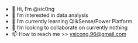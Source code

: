 - 👋 Hi, I’m @sic0ng
- 👀 I’m interested in data analysis
- 🌱 I’m currently learning QlikSense/Power Platform
- 💞️ I’m looking to collaborate on currently nothing 
- 📫 How to reach me >> ysicong.96@gmail.com

<!---
sic0ng/sic0ng is a ✨ special ✨ repository because its `README.md` (this file) appears on your GitHub profile.
You can click the Preview link to take a look at your changes.
--->
